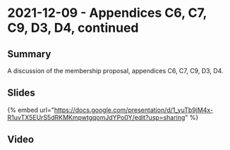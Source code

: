 # 2021-12-09 - Appendices C6, C7, C9, D3, D4, continued

## Summary

A discussion of the membership proposal, appendices C6, C7, C9, D3, D4.

## Slides

{% embed url="https://docs.google.com/presentation/d/1_yuTb9jM4x-R1uvTX5EUrS5dRKMKmpwtgqomJdYPo0Y/edit?usp=sharing" %}

## Video
